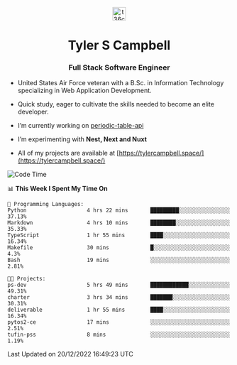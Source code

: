 <p align="center">
<a href="https://www.linkedin.com/in/t36campbell" target="blank"><img align="center" src="https://ik.imagekit.io/t36campbell/Portfolio/linkedin.png.original_m8bbGgPh6.png" alt="t36campbell" height="30" width="30" /></a>
</p>
<h1 align="center">Tyler S Campbell</h1>
<h3 align="center">Full Stack Software Engineer</h3>

* United States Air Force veteran with a B.Sc. in Information Technology specializing in Web Application Development. 

* Quick study, eager to cultivate the skills needed to become an elite developer.

* I’m currently working on [periodic-table-api](https://github.com/t36campbell/periodic-table-api)

* I’m experimenting with **Nest, Next and Nuxt**

* All of my projects are available at [https://tylercampbell.space/](https://tylercampbell.space/)

<!--START_SECTION:waka-->
![Code Time](http://img.shields.io/badge/Code%20Time-2%2C052%20hrs%2059%20mins-blue)

📊 **This Week I Spent My Time On** 

```text
💬 Programming Languages: 
Python                   4 hrs 22 mins       █████████░░░░░░░░░░░░░░░░   37.13% 
Markdown                 4 hrs 10 mins       ████████░░░░░░░░░░░░░░░░░   35.33% 
TypeScript               1 hr 55 mins        ████░░░░░░░░░░░░░░░░░░░░░   16.34% 
Makefile                 30 mins             █░░░░░░░░░░░░░░░░░░░░░░░░   4.3% 
Bash                     19 mins             ░░░░░░░░░░░░░░░░░░░░░░░░░   2.81%

🐱‍💻 Projects: 
ps-dev                   5 hrs 49 mins       ████████████░░░░░░░░░░░░░   49.31% 
charter                  3 hrs 34 mins       ███████░░░░░░░░░░░░░░░░░░   30.31% 
deliverable              1 hr 55 mins        ████░░░░░░░░░░░░░░░░░░░░░   16.34% 
pytos2-ce                17 mins             ░░░░░░░░░░░░░░░░░░░░░░░░░   2.51% 
tufin-pss                8 mins              ░░░░░░░░░░░░░░░░░░░░░░░░░   1.19%

```


 Last Updated on 20/12/2022 16:49:23 UTC
<!--END_SECTION:waka-->
